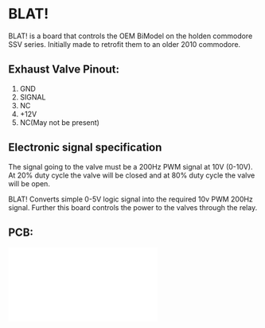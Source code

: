 # BLAT!
BLAT! is a board that controls the OEM BiModel on the holden commodore SSV series. Initially made to retrofit them to an older 2010 commodore.

## Exhaust Valve Pinout:
1. GND
2. SIGNAL
3. NC
4. +12V
5. NC(May not be present)

## Electronic signal specification
The signal going to the valve must be a 200Hz PWM signal at 10V (0-10V). At 20% duty cycle the valve will be closed and at 80% duty cycle the valve will be open.

BLAT! Converts simple 0-5V logic signal into the required 10v PWM 200Hz signal. Further this board controls the power to the valves through the relay.

## PCB:
![alt text](PCB1.img)
